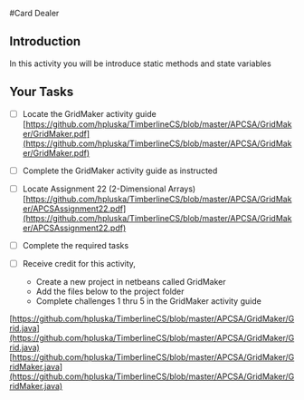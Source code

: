 #Card Dealer

## Introduction
In this activity you will be introduce static methods and state variables

## Your Tasks

- [ ] Locate the GridMaker activity guide [https://github.com/hpluska/TimberlineCS/blob/master/APCSA/GridMaker/GridMaker.pdf](https://github.com/hpluska/TimberlineCS/blob/master/APCSA/GridMaker/GridMaker.pdf)

- [ ] Complete the GridMaker activity guide as instructed

- [ ] Locate Assignment 22 (2-Dimensional Arrays) [https://github.com/hpluska/TimberlineCS/blob/master/APCSA/GridMaker/APCSAssignment22.pdf](https://github.com/hpluska/TimberlineCS/blob/master/APCSA/GridMaker/APCSAssignment22.pdf)

- [ ] Complete the required tasks

- [ ] Receive credit for this activity, 

	* Create a new project in netbeans called GridMaker
	* Add the files below to the project folder
	* Complete challenges 1 thru 5 in the GridMaker activity guide
	
[https://github.com/hpluska/TimberlineCS/blob/master/APCSA/GridMaker/Grid.java](https://github.com/hpluska/TimberlineCS/blob/master/APCSA/GridMaker/Grid.java)
[https://github.com/hpluska/TimberlineCS/blob/master/APCSA/GridMaker/GridMaker.java](https://github.com/hpluska/TimberlineCS/blob/master/APCSA/GridMaker/GridMaker.java) 



